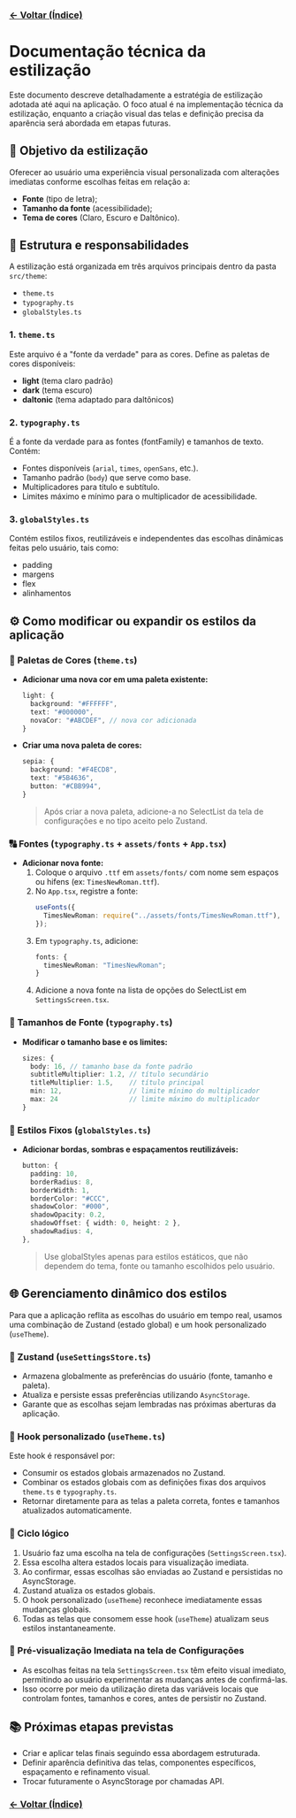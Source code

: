 ### [← Voltar (Índice)](../index.md)

# Documentação técnica da estilização

Este documento descreve detalhadamente a estratégia de estilização adotada até aqui na aplicação. O foco atual é na implementação técnica da estilização, enquanto a criação visual das telas e definição precisa da aparência será abordada em etapas futuras.

## 📌 Objetivo da estilização

Oferecer ao usuário uma experiência visual personalizada com alterações imediatas conforme escolhas feitas em relação a:

- **Fonte** (tipo de letra);
- **Tamanho da fonte** (acessibilidade);
- **Tema de cores** (Claro, Escuro e Daltônico).

## 📂 Estrutura e responsabilidades

A estilização está organizada em três arquivos principais dentro da pasta `src/theme`:

- `theme.ts`
- `typography.ts`
- `globalStyles.ts`

### 1. `theme.ts`

Este arquivo é a "fonte da verdade" para as cores. Define as paletas de cores disponíveis:

- **light** (tema claro padrão)
- **dark** (tema escuro)
- **daltonic** (tema adaptado para daltônicos)

### 2. `typography.ts`

É a fonte da verdade para as fontes (fontFamily) e tamanhos de texto. Contém:

- Fontes disponíveis (`arial`, `times`, `openSans`, etc.).
- Tamanho padrão (`body`) que serve como base.
- Multiplicadores para título e subtítulo.
- Limites máximo e mínimo para o multiplicador de acessibilidade.

### 3. `globalStyles.ts`

Contém estilos fixos, reutilizáveis e independentes das escolhas dinâmicas feitas pelo usuário, tais como:

- padding
- margens
- flex
- alinhamentos

## ⚙️ Como modificar ou expandir os estilos da aplicação

### 🎨 Paletas de Cores (`theme.ts`)

- **Adicionar uma nova cor em uma paleta existente:**

  ```ts
  light: {
    background: "#FFFFFF",
    text: "#000000",
    novaCor: "#ABCDEF", // nova cor adicionada
  }
  ```

- **Criar uma nova paleta de cores:**
  ```ts
  sepia: {
    background: "#F4ECD8",
    text: "#5B4636",
    button: "#CBB994",
  }
  ```
  > Após criar a nova paleta, adicione-a no SelectList da tela de configurações e no tipo aceito pelo Zustand.

### 🔠 Fontes (`typography.ts` + `assets/fonts` + `App.tsx`)

- **Adicionar nova fonte:**
  1. Coloque o arquivo `.ttf` em `assets/fonts/` com nome sem espaços ou hifens (ex: `TimesNewRoman.ttf`).
  2. No `App.tsx`, registre a fonte:
     ```ts
     useFonts({
       TimesNewRoman: require("../assets/fonts/TimesNewRoman.ttf"),
     });
     ```
  3. Em `typography.ts`, adicione:
     ```ts
     fonts: {
       timesNewRoman: "TimesNewRoman";
     }
     ```
  4. Adicione a nova fonte na lista de opções do SelectList em `SettingsScreen.tsx`.

### 🔡 Tamanhos de Fonte (`typography.ts`)

- **Modificar o tamanho base e os limites:**
  ```ts
  sizes: {
    body: 16, // tamanho base da fonte padrão
    subtitleMultiplier: 1.2, // título secundário
    titleMultiplier: 1.5,    // título principal
    min: 12,                 // limite mínimo do multiplicador
    max: 24                  // limite máximo do multiplicador
  }
  ```

### 🧱 Estilos Fixos (`globalStyles.ts`)

- **Adicionar bordas, sombras e espaçamentos reutilizáveis:**
  ```ts
  button: {
    padding: 10,
    borderRadius: 8,
    borderWidth: 1,
    borderColor: "#CCC",
    shadowColor: "#000",
    shadowOpacity: 0.2,
    shadowOffset: { width: 0, height: 2 },
    shadowRadius: 4,
  },
  ```
  > Use globalStyles apenas para estilos estáticos, que não dependem do tema, fonte ou tamanho escolhidos pelo usuário.

## 🌐 Gerenciamento dinâmico dos estilos

Para que a aplicação reflita as escolhas do usuário em tempo real, usamos uma combinação de Zustand (estado global) e um hook personalizado (`useTheme`).

### 📌 Zustand (`useSettingsStore.ts`)

- Armazena globalmente as preferências do usuário (fonte, tamanho e paleta).
- Atualiza e persiste essas preferências utilizando `AsyncStorage`.
- Garante que as escolhas sejam lembradas nas próximas aberturas da aplicação.

### 📌 Hook personalizado (`useTheme.ts`)

Este hook é responsável por:

- Consumir os estados globais armazenados no Zustand.
- Combinar os estados globais com as definições fixas dos arquivos `theme.ts` e `typography.ts`.
- Retornar diretamente para as telas a paleta correta, fontes e tamanhos atualizados automaticamente.

### 🔄 Ciclo lógico

1. Usuário faz uma escolha na tela de configurações (`SettingsScreen.tsx`).
2. Essa escolha altera estados locais para visualização imediata.
3. Ao confirmar, essas escolhas são enviadas ao Zustand e persistidas no AsyncStorage.
4. Zustand atualiza os estados globais.
5. O hook personalizado (`useTheme`) reconhece imediatamente essas mudanças globais.
6. Todas as telas que consomem esse hook (`useTheme`) atualizam seus estilos instantaneamente.

### 🎯 Pré-visualização Imediata na tela de Configurações

- As escolhas feitas na tela `SettingsScreen.tsx` têm efeito visual imediato, permitindo ao usuário experimentar as mudanças antes de confirmá-las.
- Isso ocorre por meio da utilização direta das variáveis locais que controlam fontes, tamanhos e cores, antes de persistir no Zustand.

## 📚 Próximas etapas previstas

- Criar e aplicar telas finais seguindo essa abordagem estruturada.
- Definir aparência definitiva das telas, componentes específicos, espaçamento e refinamento visual.
- Trocar futuramente o AsyncStorage por chamadas API.

### [← Voltar (Índice)](../index.md)
